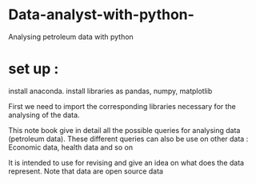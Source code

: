 # Data-analyst-with-python-

Analysing petroleum data with  python

# set up :
install anaconda.
install libraries as pandas, numpy, matplotlib 

First we need to import the corresponding libraries necessary for the analysing of the data.

This note book give in detail all the possible queries for analysing data (petroleum data).
These different queries can also be use on other data : Economic data, health data and so on

It is intended to use for revising and give an idea on what does the data represent.
Note that data are open source data
